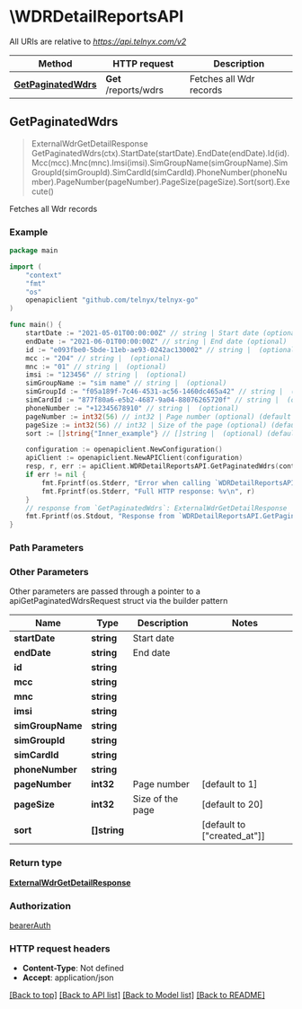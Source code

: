 # \WDRDetailReportsAPI

All URIs are relative to *https://api.telnyx.com/v2*

Method | HTTP request | Description
------------- | ------------- | -------------
[**GetPaginatedWdrs**](WDRDetailReportsAPI.md#GetPaginatedWdrs) | **Get** /reports/wdrs | Fetches all Wdr records



## GetPaginatedWdrs

> ExternalWdrGetDetailResponse GetPaginatedWdrs(ctx).StartDate(startDate).EndDate(endDate).Id(id).Mcc(mcc).Mnc(mnc).Imsi(imsi).SimGroupName(simGroupName).SimGroupId(simGroupId).SimCardId(simCardId).PhoneNumber(phoneNumber).PageNumber(pageNumber).PageSize(pageSize).Sort(sort).Execute()

Fetches all Wdr records



### Example

```go
package main

import (
	"context"
	"fmt"
	"os"
	openapiclient "github.com/telnyx/telnyx-go"
)

func main() {
	startDate := "2021-05-01T00:00:00Z" // string | Start date (optional)
	endDate := "2021-06-01T00:00:00Z" // string | End date (optional)
	id := "e093fbe0-5bde-11eb-ae93-0242ac130002" // string |  (optional)
	mcc := "204" // string |  (optional)
	mnc := "01" // string |  (optional)
	imsi := "123456" // string |  (optional)
	simGroupName := "sim name" // string |  (optional)
	simGroupId := "f05a189f-7c46-4531-ac56-1460dc465a42" // string |  (optional)
	simCardId := "877f80a6-e5b2-4687-9a04-88076265720f" // string |  (optional)
	phoneNumber := "+12345678910" // string |  (optional)
	pageNumber := int32(56) // int32 | Page number (optional) (default to 1)
	pageSize := int32(56) // int32 | Size of the page (optional) (default to 20)
	sort := []string{"Inner_example"} // []string |  (optional) (default to ["created_at"])

	configuration := openapiclient.NewConfiguration()
	apiClient := openapiclient.NewAPIClient(configuration)
	resp, r, err := apiClient.WDRDetailReportsAPI.GetPaginatedWdrs(context.Background()).StartDate(startDate).EndDate(endDate).Id(id).Mcc(mcc).Mnc(mnc).Imsi(imsi).SimGroupName(simGroupName).SimGroupId(simGroupId).SimCardId(simCardId).PhoneNumber(phoneNumber).PageNumber(pageNumber).PageSize(pageSize).Sort(sort).Execute()
	if err != nil {
		fmt.Fprintf(os.Stderr, "Error when calling `WDRDetailReportsAPI.GetPaginatedWdrs``: %v\n", err)
		fmt.Fprintf(os.Stderr, "Full HTTP response: %v\n", r)
	}
	// response from `GetPaginatedWdrs`: ExternalWdrGetDetailResponse
	fmt.Fprintf(os.Stdout, "Response from `WDRDetailReportsAPI.GetPaginatedWdrs`: %v\n", resp)
}
```

### Path Parameters



### Other Parameters

Other parameters are passed through a pointer to a apiGetPaginatedWdrsRequest struct via the builder pattern


Name | Type | Description  | Notes
------------- | ------------- | ------------- | -------------
 **startDate** | **string** | Start date | 
 **endDate** | **string** | End date | 
 **id** | **string** |  | 
 **mcc** | **string** |  | 
 **mnc** | **string** |  | 
 **imsi** | **string** |  | 
 **simGroupName** | **string** |  | 
 **simGroupId** | **string** |  | 
 **simCardId** | **string** |  | 
 **phoneNumber** | **string** |  | 
 **pageNumber** | **int32** | Page number | [default to 1]
 **pageSize** | **int32** | Size of the page | [default to 20]
 **sort** | **[]string** |  | [default to [&quot;created_at&quot;]]

### Return type

[**ExternalWdrGetDetailResponse**](ExternalWdrGetDetailResponse.md)

### Authorization

[bearerAuth](../README.md#bearerAuth)

### HTTP request headers

- **Content-Type**: Not defined
- **Accept**: application/json

[[Back to top]](#) [[Back to API list]](../README.md#documentation-for-api-endpoints)
[[Back to Model list]](../README.md#documentation-for-models)
[[Back to README]](../README.md)

